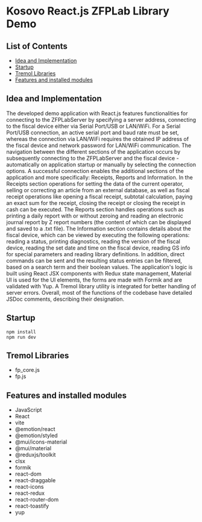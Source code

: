 # Kosovo React.js ZFPLab Library Demo

## List of Contents

- [Idea and Implementation](#idea-and-implementation)
- [Startup](#startup)
- [Tremol Libraries](#tremol-libraries)
- [Features and installed modules](#features-and-installed-modules)

## Idea and Implementation

The developed demo application with React.js features functionalities for connecting to the ZFPLabServer by specifying a server address, connecting to the fiscal device
either via Serial Port/USB or LAN/WiFi. For a Serial Port/USB connection, an active serial port and baud rate must be set, whereas
the connection via LAN/WiFi requires the obtained IP address of the fiscal device and network password for LAN/WiFi communication. The navigation between the different sections of the 
application occurs by subsequently connecting to the ZFPLabServer and the fiscal device - automatically on application startup or manually by selecting the connection options. 
A successful connection enables the additional sections of the application and more specifically: Receipts, Reports and Information. In the Receipts section operations for
setting the data of the current operator, selling or correcting an article from an external database, as well as fiscal receipt operations like opening a fiscal receipt, subtotal calculation,
paying an exact sum for the receipt, closing the receipt or closing the receipt in cash can be executed. The Reports section handles operations such as printing a daily report with or without zeroing
and reading an electronic journal report by Z report numbers (the content of which can be displayed and saved to a .txt file). The Information section contains details about the fiscal device, which
can be viewed by executing the following operations: reading a status, printing diagnostics, reading the version of the fiscal device, reading the set date and time on the fiscal device, reading GS info for special
parameters and reading library definitions. In addition, direct commands can be sent and the resulting status entries can be filtered, based on a search term and their boolean values. The application's logic
is built using React JSX components with Redux state management, Material UI is used for the UI elements, the forms are made with Formik and are validated with Yup. A Tremol library utility is integrated for
better handling of server errors. Overall, most of the functions of the codebase have detailed JSDoc comments, describing their designation. 

## Startup

```
npm install
npm run dev
```

## Tremol Libraries

- fp_core.js
- fp.js

## Features and installed modules

- JavaScript
- React
- vite
- @emotion/react
- @emotion/styled
- @mui/icons-material
- @mui/material
- @reduxjs/toolkit
- clsx
- formik
- react-dom
- react-draggable
- react-icons
- react-redux
- react-router-dom
- react-toastify
- yup
